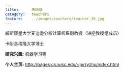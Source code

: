 ```yaml
---
title:		朱晓瑾
category:	teachers
feature:	../images/teachers/teacher_39.jpg
---
```


<p>威斯康星大学麦迪逊分校计算机系副教授（讲座教授组成员）  </p>
<p>卡耐基梅隆大学博士  </p>
<p><b>研究兴趣:</b> 机器学习等  </p>
<p><b>个人主页:</b>
<a href="http://pages.cs.wisc.edu/~jerryzhu/index.html">http://pages.cs.wisc.edu/~jerryzhu/index.html</a></p>


